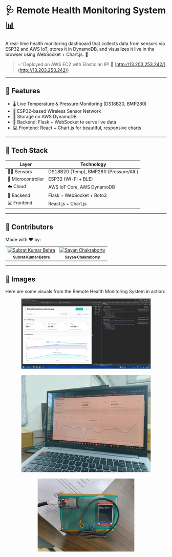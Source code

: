 # 🩺 Remote Health Monitoring System 📊

A real-time health monitoring dashboard that collects data from sensors via ESP32 and AWS IoT, stores it in DynamoDB, and visualizes it live in the browser using WebSocket + Chart.js. 🚀
>✅ Deployed on AWS EC2 with Elastic an IP!
> 🔗 [http://13.203.253.242/](http://13.203.253.242/)

---

## 📌 Features

- 🌡️ Live Temperature & Pressure Monitoring (DS18B20, BMP280)
- 📶 ESP32-based Wireless Sensor Network
- 💾 Storage on AWS DynamoDB
- 🧠 Backend: Flask + WebSocket to serve live data
- 💻 Frontend: React + Chart.js for beautiful, responsive charts

---

## 🧱 Tech Stack

| Layer          | Technology |
|----------------|------------|
| 👨‍🔬 Sensors       | DS18B20 (Temp), BMP280 (Pressure/Alt.) |
| 🔌 Microcontroller | ESP32 (Wi-Fi + BLE) |
| ☁️ Cloud         | AWS IoT Core, AWS DynamoDB |
| 🧠 Backend       | Flask + WebSocket + Boto3 |
| 💻 Frontend      | React.js + Chart.js |

---
## 🤝 Contributors

Made with ❤️ by:

<table>
  <tr>
    <td align="center">
      <a href="https://github.com/Subratkb02">
        <img src="https://avatars.githubusercontent.com/Subratkb02" width="100px;" alt="Subrat Kumar Behra"/><br />
        <sub><b>Subrat Kumar Behra</b></sub>
      </a>
    </td>
    <td align="center">
      <a href="https://github.com/sayan922">
        <img src="https://avatars.githubusercontent.com/sayan922" width="100px;" alt="Sayan Chakraborty"/><br />
        <sub><b>Sayan Chakraborty</b></sub>
      </a>
    </td>
  </tr>
</table>

---
## 📸 Images

Here are some visuals from the Remote Health Monitoring System in action:

<p align="center">
  <img src="images/dashboard.png" alt="Dashboard Screenshot" width="80%" />
  <br/><br/>

  <img src="images/img.jpg" alt="Live Sensor Data Graph" width="80%" />
  <br/><br/>

  <img src="images/circuit.jpg" alt="Circuit Diagram (ESP32 + Sensors)" width="60%" />
</p>
